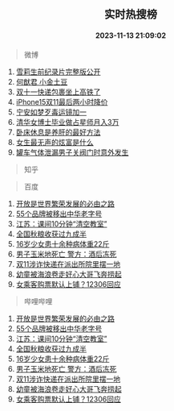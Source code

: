 <div align="center"><h2>实时热搜榜</h2><h4>2023-11-13 21:09:02</h4></div>

> 微博  

1. [雪莉生前纪录片完整版公开](https://s.weibo.com/weibo?q=%23%E9%9B%AA%E8%8E%89%E7%94%9F%E5%89%8D%E7%BA%AA%E5%BD%95%E7%89%87%E5%AE%8C%E6%95%B4%E7%89%88%E5%85%AC%E5%BC%80%23&t=31&band_rank=1&Refer=top)<br />
2. [何猷君 小金土豆](https://s.weibo.com/weibo?q=%E4%BD%95%E7%8C%B7%E5%90%9B%20%E5%B0%8F%E9%87%91%E5%9C%9F%E8%B1%86&t=31&band_rank=2&Refer=top)<br />
3. [双十一快递包裹坐上高铁了](https://s.weibo.com/weibo?q=%23%E5%8F%8C%E5%8D%81%E4%B8%80%E5%BF%AB%E9%80%92%E5%8C%85%E8%A3%B9%E5%9D%90%E4%B8%8A%E9%AB%98%E9%93%81%E4%BA%86%23&t=31&band_rank=3&Refer=top)<br />
4. [iPhone15双11最后两小时降价](https://s.weibo.com/weibo?q=%23iPhone15%E5%8F%8C11%E6%9C%80%E5%90%8E%E4%B8%A4%E5%B0%8F%E6%97%B6%E9%99%8D%E4%BB%B7%23&t=31&band_rank=4&Refer=top)<br />
5. [宁安如梦歹毒运镜加一](https://s.weibo.com/weibo?q=%23%E5%AE%81%E5%AE%89%E5%A6%82%E6%A2%A6%E6%AD%B9%E6%AF%92%E8%BF%90%E9%95%9C%E5%8A%A0%E4%B8%80%23&t=31&band_rank=5&Refer=top)<br />
6. [清华女博士毕业做占星师月入3万](https://s.weibo.com/weibo?q=%23%E6%B8%85%E5%8D%8E%E5%A5%B3%E5%8D%9A%E5%A3%AB%E6%AF%95%E4%B8%9A%E5%81%9A%E5%8D%A0%E6%98%9F%E5%B8%88%E6%9C%88%E5%85%A53%E4%B8%87%23&t=31&band_rank=6&Refer=top)<br />
7. [卧床休息是养肝的最好方法](https://s.weibo.com/weibo?q=%23%E5%8D%A7%E5%BA%8A%E4%BC%91%E6%81%AF%E6%98%AF%E5%85%BB%E8%82%9D%E7%9A%84%E6%9C%80%E5%A5%BD%E6%96%B9%E6%B3%95%23&t=31&band_rank=7&Refer=top)<br />
8. [女生最无声的炫富是什么](https://s.weibo.com/weibo?q=%E5%A5%B3%E7%94%9F%E6%9C%80%E6%97%A0%E5%A3%B0%E7%9A%84%E7%82%AB%E5%AF%8C%E6%98%AF%E4%BB%80%E4%B9%88&t=31&band_rank=8&Refer=top)<br />
9. [罐车气体泄漏男子关阀门时意外发生](https://s.weibo.com/weibo?q=%23%E7%BD%90%E8%BD%A6%E6%B0%94%E4%BD%93%E6%B3%84%E6%BC%8F%E7%94%B7%E5%AD%90%E5%85%B3%E9%98%80%E9%97%A8%E6%97%B6%E6%84%8F%E5%A4%96%E5%8F%91%E7%94%9F%23&t=31&band_rank=9&Refer=top)<br />

> 知乎  


> 百度  

1. [开放是世界繁荣发展的必由之路](https://www.baidu.com/s?wd=%E5%BC%80%E6%94%BE%E6%98%AF%E4%B8%96%E7%95%8C%E7%B9%81%E8%8D%A3%E5%8F%91%E5%B1%95%E7%9A%84%E5%BF%85%E7%94%B1%E4%B9%8B%E8%B7%AF&sa=fyb_news&rsv_dl=fyb_news)<br />
2. [55个品牌被移出中华老字号](https://www.baidu.com/s?wd=55%E4%B8%AA%E5%93%81%E7%89%8C%E8%A2%AB%E7%A7%BB%E5%87%BA%E4%B8%AD%E5%8D%8E%E8%80%81%E5%AD%97%E5%8F%B7&sa=fyb_news&rsv_dl=fyb_news)<br />
3. [江苏：课间10分钟“清空教室”](https://www.baidu.com/s?wd=%E6%B1%9F%E8%8B%8F%EF%BC%9A%E8%AF%BE%E9%97%B410%E5%88%86%E9%92%9F%E2%80%9C%E6%B8%85%E7%A9%BA%E6%95%99%E5%AE%A4%E2%80%9D&sa=fyb_news&rsv_dl=fyb_news)<br />
4. [全国秋粮收获过九成半](https://www.baidu.com/s?wd=%E5%85%A8%E5%9B%BD%E7%A7%8B%E7%B2%AE%E6%94%B6%E8%8E%B7%E8%BF%87%E4%B9%9D%E6%88%90%E5%8D%8A&sa=fyb_news&rsv_dl=fyb_news)<br />
5. [16岁少女患十余种病体重22斤](https://www.baidu.com/s?wd=16%E5%B2%81%E5%B0%91%E5%A5%B3%E6%82%A3%E5%8D%81%E4%BD%99%E7%A7%8D%E7%97%85%E4%BD%93%E9%87%8D22%E6%96%A4&sa=fyb_news&rsv_dl=fyb_news)<br />
6. [男子玉米地死亡 警方：酒后冻死](https://www.baidu.com/s?wd=%E7%94%B7%E5%AD%90%E7%8E%89%E7%B1%B3%E5%9C%B0%E6%AD%BB%E4%BA%A1+%E8%AD%A6%E6%96%B9%EF%BC%9A%E9%85%92%E5%90%8E%E5%86%BB%E6%AD%BB&sa=fyb_news&rsv_dl=fyb_news)<br />
7. [双11涉诈快递在派出所院里摆一地](https://www.baidu.com/s?wd=%E5%8F%8C11%E6%B6%89%E8%AF%88%E5%BF%AB%E9%80%92%E5%9C%A8%E6%B4%BE%E5%87%BA%E6%89%80%E9%99%A2%E9%87%8C%E6%91%86%E4%B8%80%E5%9C%B0&sa=fyb_news&rsv_dl=fyb_news)<br />
8. [幼童被海浪卷走好心大哥飞奔捞起](https://www.baidu.com/s?wd=%E5%B9%BC%E7%AB%A5%E8%A2%AB%E6%B5%B7%E6%B5%AA%E5%8D%B7%E8%B5%B0%E5%A5%BD%E5%BF%83%E5%A4%A7%E5%93%A5%E9%A3%9E%E5%A5%94%E6%8D%9E%E8%B5%B7&sa=fyb_news&rsv_dl=fyb_news)<br />
9. [女乘客购票默认上铺？12306回应](https://www.baidu.com/s?wd=%E5%A5%B3%E4%B9%98%E5%AE%A2%E8%B4%AD%E7%A5%A8%E9%BB%98%E8%AE%A4%E4%B8%8A%E9%93%BA%EF%BC%9F12306%E5%9B%9E%E5%BA%94&sa=fyb_news&rsv_dl=fyb_news)<br />

> 哔哩哔哩  

1. [开放是世界繁荣发展的必由之路](https://www.baidu.com/s?wd=%E5%BC%80%E6%94%BE%E6%98%AF%E4%B8%96%E7%95%8C%E7%B9%81%E8%8D%A3%E5%8F%91%E5%B1%95%E7%9A%84%E5%BF%85%E7%94%B1%E4%B9%8B%E8%B7%AF&sa=fyb_news&rsv_dl=fyb_news)<br />
2. [55个品牌被移出中华老字号](https://www.baidu.com/s?wd=55%E4%B8%AA%E5%93%81%E7%89%8C%E8%A2%AB%E7%A7%BB%E5%87%BA%E4%B8%AD%E5%8D%8E%E8%80%81%E5%AD%97%E5%8F%B7&sa=fyb_news&rsv_dl=fyb_news)<br />
3. [江苏：课间10分钟“清空教室”](https://www.baidu.com/s?wd=%E6%B1%9F%E8%8B%8F%EF%BC%9A%E8%AF%BE%E9%97%B410%E5%88%86%E9%92%9F%E2%80%9C%E6%B8%85%E7%A9%BA%E6%95%99%E5%AE%A4%E2%80%9D&sa=fyb_news&rsv_dl=fyb_news)<br />
4. [全国秋粮收获过九成半](https://www.baidu.com/s?wd=%E5%85%A8%E5%9B%BD%E7%A7%8B%E7%B2%AE%E6%94%B6%E8%8E%B7%E8%BF%87%E4%B9%9D%E6%88%90%E5%8D%8A&sa=fyb_news&rsv_dl=fyb_news)<br />
5. [16岁少女患十余种病体重22斤](https://www.baidu.com/s?wd=16%E5%B2%81%E5%B0%91%E5%A5%B3%E6%82%A3%E5%8D%81%E4%BD%99%E7%A7%8D%E7%97%85%E4%BD%93%E9%87%8D22%E6%96%A4&sa=fyb_news&rsv_dl=fyb_news)<br />
6. [男子玉米地死亡 警方：酒后冻死](https://www.baidu.com/s?wd=%E7%94%B7%E5%AD%90%E7%8E%89%E7%B1%B3%E5%9C%B0%E6%AD%BB%E4%BA%A1+%E8%AD%A6%E6%96%B9%EF%BC%9A%E9%85%92%E5%90%8E%E5%86%BB%E6%AD%BB&sa=fyb_news&rsv_dl=fyb_news)<br />
7. [双11涉诈快递在派出所院里摆一地](https://www.baidu.com/s?wd=%E5%8F%8C11%E6%B6%89%E8%AF%88%E5%BF%AB%E9%80%92%E5%9C%A8%E6%B4%BE%E5%87%BA%E6%89%80%E9%99%A2%E9%87%8C%E6%91%86%E4%B8%80%E5%9C%B0&sa=fyb_news&rsv_dl=fyb_news)<br />
8. [幼童被海浪卷走好心大哥飞奔捞起](https://www.baidu.com/s?wd=%E5%B9%BC%E7%AB%A5%E8%A2%AB%E6%B5%B7%E6%B5%AA%E5%8D%B7%E8%B5%B0%E5%A5%BD%E5%BF%83%E5%A4%A7%E5%93%A5%E9%A3%9E%E5%A5%94%E6%8D%9E%E8%B5%B7&sa=fyb_news&rsv_dl=fyb_news)<br />
9. [女乘客购票默认上铺？12306回应](https://www.baidu.com/s?wd=%E5%A5%B3%E4%B9%98%E5%AE%A2%E8%B4%AD%E7%A5%A8%E9%BB%98%E8%AE%A4%E4%B8%8A%E9%93%BA%EF%BC%9F12306%E5%9B%9E%E5%BA%94&sa=fyb_news&rsv_dl=fyb_news)<br />
